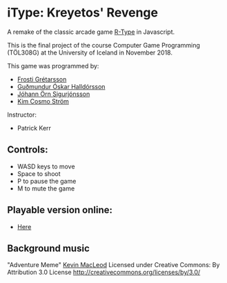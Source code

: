 # iType: Kreyetos' Revenge
A remake of the classic arcade game [R-Type](https://en.wikipedia.org/wiki/R-Type) in Javascript.

This is the final project of the course Computer Game Programming (TÖL308G) at the University of Iceland in November 2018.

This game was programmed by:
* [Frosti Grétarsson](https://github.com/frg17)
* [Guðmundur Óskar Halldórsson](https://github.com/goh12)
* [Jóhann Örn Sigurjónsson](https://github.com/JohannOrn)
* [Kim Cosmo Ström](https://github.com/goidelify)

Instructor:
* Patrick Kerr


## Controls:
* WASD keys to move
* Space to shoot
* P to pause the game
* M to mute the game 

## Playable version online:
* [Here]()

## Background music
"Adventure Meme" [Kevin MacLeod](https://incompetech.com/music/royalty-free/index.html?isrc=USUAN1400057) 
Licensed under Creative Commons: By Attribution 3.0 License
http://creativecommons.org/licenses/by/3.0/